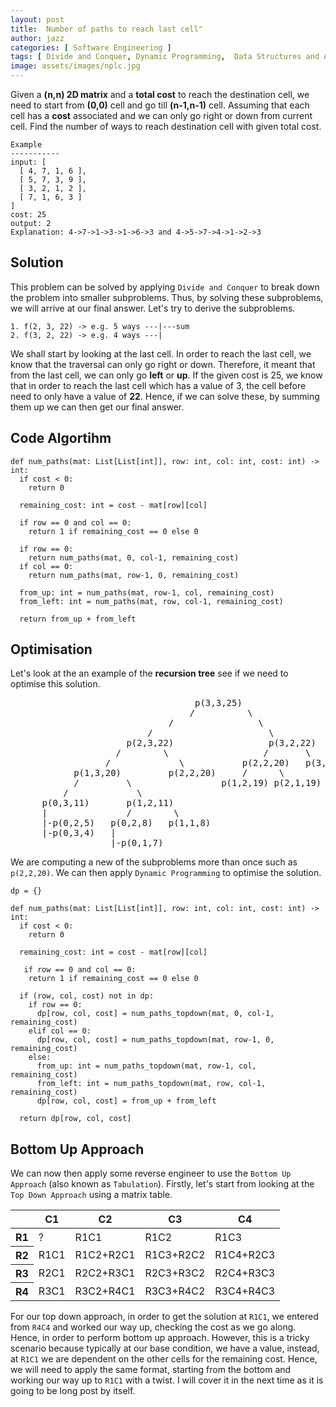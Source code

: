 ```yaml
---
layout: post
title:  Number of paths to reach last cell"
author: jazz
categories: [ Software Engineering ]
tags: [ Divide and Conquer, Dynamic Programming,  Data Structures and Algorithm ]
image: assets/images/nplc.jpg
---
```


Given a **(n,n) 2D matrix** and a **total cost** to reach the destination cell, we need to start from **(0,0)** cell and go till **(n-1,n-1)** cell. Assuming that each cell has a **cost** associated and we can only go right or down from current cell. Find the number of ways to reach destination cell with given total cost.

```text
Example
-----------
input: [
  [ 4, 7, 1, 6 ],
  [ 5, 7, 3, 9 ],
  [ 3, 2, 1, 2 ],
  [ 7, 1, 6, 3 ]
]
cost: 25
output: 2
Explanation: 4->7->1->3->1->6->3 and 4->5->7->4->1->2->3
```

## Solution

This problem can be solved by applying `Divide and Conquer` to break down the problem into smaller subproblems. Thus, by solving these subproblems, we will arrive at our final answer. Let's try to derive the subproblems.

```text
1. f(2, 3, 22) -> e.g. 5 ways ---|---sum
2. f(3, 2, 22) -> e.g. 4 ways ---|
```

We shall start by looking at the last cell. In order to reach the last cell, we know that the traversal can only go right or down. Therefore, it meant that from the last cell, we can only go **left** or **up**. If the given cost is 25, we know that in order to reach the last cell which has a value of 3, the cell before need to only have a value of **22**. Hence, if we can solve these, by summing them up we can then get our final answer.

## Code Algortihm

```py3
def num_paths(mat: List[List[int]], row: int, col: int, cost: int) -> int:
  if cost < 0:
    return 0

  remaining_cost: int = cost - mat[row][col]

  if row == 0 and col == 0:
    return 1 if remaining_cost == 0 else 0

  if row == 0:
    return num_paths(mat, 0, col-1, remaining_cost)
  if col == 0:
    return num_paths(mat, row-1, 0, remaining_cost)

  from_up: int = num_paths(mat, row-1, col, remaining_cost)
  from_left: int = num_paths(mat, row, col-1, remaining_cost)

  return from_up + from_left
```

## Optimisation

Let's look at the an example of the **recursion tree** see if we need to optimise this solution.

<pre class="p-5 text-white bg-dark">
                                   p(3,3,25)
                                  /          \
                              /                \
                          /                      \
                      p(2,3,22)                  p(3,2,22)
                    /        \                  /       \
                  /             \           p(2,2,20)   p(3,1,20)
            p(1,3,20)         p(2,2,20)     /      \
            /         \                 p(1,2,19) p(2,1,19)
          /             \
      p(0,3,11)       p(1,2,11)
      |               /        \
      |-p(0,2,5)   p(0,2,8)   p(1,1,8)
      |-p(0,3,4)   |
                   |-p(0,1,7)
</pre>

We are computing a new of the subproblems more than once such as `p(2,2,20)`. We can then apply `Dynamic Programming` to optimise the solution.

```py3
dp = {}

def num_paths(mat: List[List[int]], row: int, col: int, cost: int) -> int:
  if cost < 0:
    return 0

  remaining_cost: int = cost - mat[row][col]

   if row == 0 and col == 0:
    return 1 if remaining_cost == 0 else 0

  if (row, col, cost) not in dp:
    if row == 0:
      dp[row, col, cost] = num_paths_topdown(mat, 0, col-1, remaining_cost)
    elif col == 0:
      dp[row, col, cost] = num_paths_topdown(mat, row-1, 0, remaining_cost)
    else:
      from_up: int = num_paths_topdown(mat, row-1, col, remaining_cost)
      from_left: int = num_paths_topdown(mat, row, col-1, remaining_cost)
      dp[row, col, cost] = from_up + from_left

  return dp[row, col, cost]
```

## Bottom Up Approach

We can now then apply some reverse engineer to use the `Bottom Up Approach` (also known as `Tabulation`). Firstly, let's start from looking at the `Top Down Approach` using a matrix table.

<div class="table-responsive">
  <table class="table table-dark table-striped table-sm table-bordered">
    <thead>
      <tr>
        <th></th>
        <th>C1</th>
        <th>C2</th>
        <th>C3</th>
        <th>C4</th>
      </tr>
    </thead>
    <tbody>
      <tr>
        <th>R1</th>
        <td class="bg-success">?</td>
        <td>R1C1</td>
        <td>R1C2</td>
        <td>R1C3</td>
      </tr>
      <tr>
        <th>R2</th>
        <td>R1C1</td>
        <td>R1C2+R2C1</td>
        <td>R1C3+R2C2</td>
        <td>R1C4+R2C3</td>
      </tr>
      <tr>
        <th>R3</th>
        <td>R2C1</td>
        <td>R2C2+R3C1</td>
        <td>R2C3+R3C2</td>
        <td>R2C4+R3C3</td>
      </tr>
      <tr>
        <th>R4</th>
        <td>R3C1</td>
        <td>R3C2+R4C1</td>
        <td>R3C3+R4C2</td>
        <td class="bg-info">R3C4+R4C3</td>
      </tr>
    </tbody>
  </table>
</div>

For our top down approach, in order to get the solution at `R1C1`, we entered from `R4C4` and worked our way up, checking the cost as we go along. Hence, in order to perform bottom up approach. However, this is a tricky scenario because typically at our base condition, we have a value, instead, at `R1C1` we are dependent on the other cells for the remaining cost. Hence, we will need to apply the same format, starting from the bottom and working our way up to `R1C1` with a twist. I will cover it in the next time as it is going to be long post by itself.
